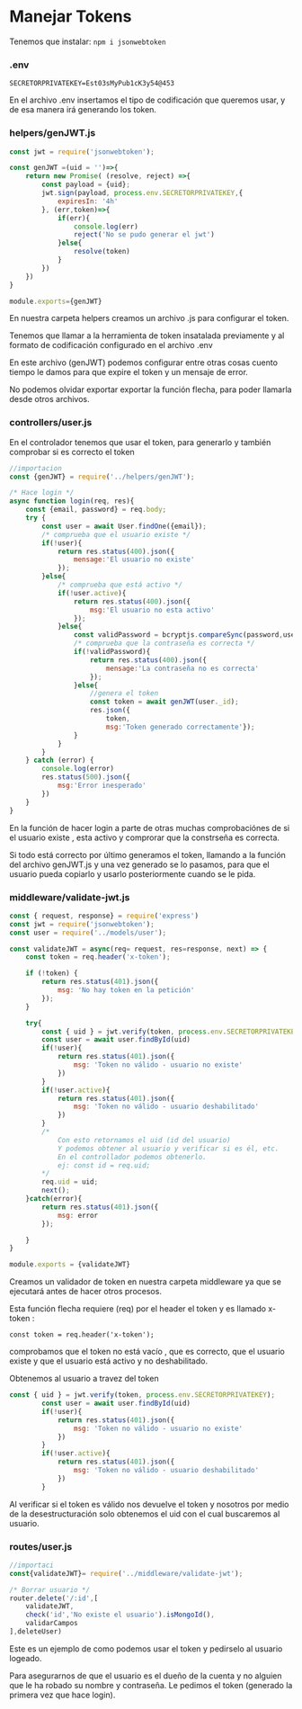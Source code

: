 # Manejar Tokens

Tenemos que instalar: `npm i jsonwebtoken`

### .env

```env
SECRETORPRIVATEKEY=Est03sMyPub1cK3y54@453
```

En el archivo .env insertamos el tipo de codificación que queremos usar, y de esa manera irá generando los token.

### helpers/genJWT.js

```javascript
const jwt = require('jsonwebtoken');

const genJWT =(uid = '')=>{
    return new Promise( (resolve, reject) =>{
        const payload = {uid};
        jwt.sign(payload, process.env.SECRETORPRIVATEKEY,{
            expiresIn: '4h'
        }, (err,token)=>{
            if(err){
                console.log(err)
                reject('No se pudo generar el jwt')
            }else{
                resolve(token)
            }
        })
    })
}

module.exports={genJWT}
```

En nuestra carpeta helpers creamos un archivo .js para configurar el token.

Tenemos que llamar a la herramienta de token insatalada previamente y al formato de codificación configurado en el archivo .env

En este archivo (genJWT) podemos configurar entre otras cosas cuento tiempo le damos para que expire el token y un mensaje de error.

No podemos olvidar exportar exportar la función flecha, para poder llamarla desde otros archivos.

### controllers/user.js

En el controlador tenemos que usar el token, para generarlo y también comprobar si es correcto el token

```javascript
//importacion
const {genJWT} = require('../helpers/genJWT');

/* Hace login */
async function login(req, res){
    const {email, password} = req.body;
    try {
        const user = await User.findOne({email});
        /* comprueba que el usuario existe */
        if(!user){
            return res.status(400).json({
                mensage:'El usuario no existe'
            });
        }else{
            /* comprueba que está activo */
            if(!user.active){
                return res.status(400).json({
                    msg:'El usuario no esta activo'
                });
            }else{
                const validPassword = bcryptjs.compareSync(password,user.password);
                /* comprueba que la contraseña es correcta */
                if(!validPassword){
                    return res.status(400).json({
                        mensage:'La contraseña no es correcta'
                    });
                }else{
                    //genera el token
                    const token = await genJWT(user._id);
                    res.json({
                        token,
                        msg:'Token generado correctamente'});   
                }
            }
        }
    } catch (error) {
        console.log(error)
        res.status(500).json({
            msg:'Error inesperado'
        })
    }
}
```

En la función de hacer login a parte de otras muchas comprobaciónes de si el usuario existe , esta activo y comprorar que la constrseña es correcta. 

Si todo está correcto por último generamos el token, llamando a la función del archivo genJWT.js y una vez generado se lo pasamos, para que el usuario pueda copiarlo y usarlo posteriormente cuando se le pida.

### middleware/validate-jwt.js

```javascript
const { request, response} = require('express')
const jwt = require('jsonwebtoken');
const user = require('../models/user');

const validateJWT = async(req= request, res=response, next) => {
    const token = req.header('x-token');

    if (!token) {
        return res.status(401).json({
            msg: 'No hay token en la petición'
        });
    }

    try{
        const { uid } = jwt.verify(token, process.env.SECRETORPRIVATEKEY);
        const user = await user.findById(uid)
        if(!user){
            return res.status(401).json({
                msg: 'Token no válido - usuario no existe'
            })
        }
        if(!user.active){
            return res.status(401).json({
                msg: 'Token no válido - usuario deshabilitado' 
            })
        }
        /* 
            Con esto retornamos el uid (id del usuario)
            Y podemos obtener al usuario y verificar si es él, etc.
            En el controllador podemos obtenerlo.
            ej: const id = req.uid;
        */
        req.uid = uid;
        next();
    }catch(error){
        return res.status(401).json({
            msg: error
        });

    }
}

module.exports = {validateJWT}
```

Creamos un validador de token en nuestra carpeta middleware ya que se ejecutará antes de hacer otros procesos.

Esta función flecha requiere (req) por el header el token y es llamado x-token : 

 `const token = req.header('x-token');`

comprobamos que el token no está vacío , que es correcto, que el usuario existe y que el usuario está activo y no deshabilitado.

Obtenemos al usuario a travez del token

```javascript
const { uid } = jwt.verify(token, process.env.SECRETORPRIVATEKEY);
        const user = await user.findById(uid)
        if(!user){
            return res.status(401).json({
                msg: 'Token no válido - usuario no existe'
            })
        }
        if(!user.active){
            return res.status(401).json({
                msg: 'Token no válido - usuario deshabilitado' 
            })
        }
```

Al verificar si el token es válido nos devuelve el token y nosotros por medio de la desestructuración solo obtenemos el uid con el cual buscaremos al usuario.

### routes/user.js

```javascript
//importaci
const{validateJWT}= require('../middleware/validate-jwt');

/* Borrar usuario */
router.delete('/:id',[
    validateJWT,
    check('id','No existe el usuario').isMongoId(),
    validarCampos
],deleteUser)
```

Este es un ejemplo de como podemos usar el token y pedirselo al usuario logeado.

Para asegurarnos de que el usuario es el dueño de la cuenta y no alguien que le ha robado su nombre y contraseña. Le pedimos el token (generado la primera vez que hace login).
